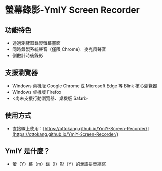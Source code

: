 # 螢幕錄影-YmlY Screen Recorder

## 功能特色

* 透過瀏覽器錄製螢幕畫面
* 同時錄製系統聲音（僅限 Chrome）、麥克風聲音
* 倒數計時後錄影

## 支援瀏覽器

* Windows 桌機版 Google Chrome 或 Microsoft Edge 等 Blink 核心瀏覽器
* Windows 桌機版 Firefox
* <尚未支援行動瀏覽器、桌機版 Safari>

## 使用方式

* 直接線上使用：[https://ottokang.github.io/YmlY-Screen-Recorder/](https://ottokang.github.io/YmlY-Screen-Recorder/)

## YmlY 是什麼？

* 螢（Y）幕（m）錄（l）影（Y）的漢語拼音縮寫
